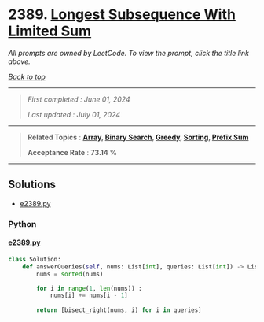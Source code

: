 # 2389. [Longest Subsequence With Limited Sum](<https://leetcode.com/problems/longest-subsequence-with-limited-sum>)

*All prompts are owned by LeetCode. To view the prompt, click the title link above.*

*[Back to top](<../README.md>)*

------

> *First completed : June 01, 2024*
>
> *Last updated : July 01, 2024*

------

> **Related Topics** : **[Array](<by_topic/Array.md>), [Binary Search](<by_topic/Binary Search.md>), [Greedy](<by_topic/Greedy.md>), [Sorting](<by_topic/Sorting.md>), [Prefix Sum](<by_topic/Prefix Sum.md>)**
>
> **Acceptance Rate** : **73.14 %**

------

## Solutions

- [e2389.py](<../my-submissions/e2389.py>)
### Python
#### [e2389.py](<../my-submissions/e2389.py>)
```Python
class Solution:
    def answerQueries(self, nums: List[int], queries: List[int]) -> List[int]:
        nums = sorted(nums) 

        for i in range(1, len(nums)) :
            nums[i] += nums[i - 1]
        
        return [bisect_right(nums, i) for i in queries]
```

